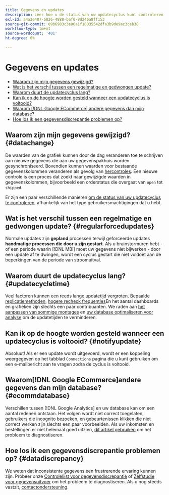 ```yaml
---
title: Gegevens en updates
description: Leer hoe u de status van uw updatecyclus kunt controleren.
exl-id: a4a2e487-b826-4888-baf0-9d246a8ff153
source-git-commit: 09b6983c3e06a1f18035542dfa3b9de9ac3ceb38
workflow-type: tm+mt
source-wordcount: '401'
ht-degree: 0%

---
```


# Gegevens en updates

* [Waarom zijn mijn gegevens gewijzigd?](#datachange)
* [Wat is het verschil tussen een regelmatige en gedwongen update?](#regularforcedupdates)
* [Waarom duurt de updatecyclus lang?](#updatecycletime)
* [Kan ik op de hoogte worden gesteld wanneer een updatecyclus is voltooid?](#notifyupdate)
* [Waarom [!DNL Google ECommerce] andere gegevens dan mijn database?](#ecommdatabase)
* [Hoe los ik een gegevensdiscrepantie problemen op?](#datadiscrepancy)

## Waarom zijn mijn gegevens gewijzigd? {#datachange}

De waarden van de grafiek kunnen door de dag veranderen toe te schrijven aan nieuwe gegevens die aan uw gegevenspakhuis worden gesynchroniseerd. Bovendien kunnen waarden voor bestaande gegevenskolommen veranderen als gevolg van [hercontroles](../data-warehouse-mgr/cfg-data-rechecks.md). Een nieuwe controle is een proces dat zoekt naar gewijzigde waarden in gegevenskolommen, bijvoorbeeld een orderstatus die overgaat van `open` tot `shipped`.

Er zijn een paar verschillende manieren [om de status van uw updatecyclus te controleren](../../best-practices/check-update-cycle.md), afhankelijk van het type gebruikersmachtigingen dat u hebt.

## Wat is het verschil tussen een regelmatige en gedwongen update? {#regularforcedupdates}

Normale updates zijn **gepland** processen terwijl geforceerde updates **handmatige processen die door u zijn gestart**. Als u brainstormuren hebt - of een periode waarin [!DNL MBI] moet uw gegevens niet bijwerken - door een update af te dwingen, wordt een cyclus gestart die niet voldoet aan de beperkingen van de periode van stroomuitval.

## Waarom duurt de updatecyclus lang? {#updatecycletime}

Veel factoren kunnen een reeds lange updatetijd vergroten. Bepaalde [replicatiemethoden](../data-warehouse-mgr/cfg-replication-methods.md), [hogere recheck frequenties](../data-warehouse-mgr/cfg-data-rechecks.md)En het aantal dashboards en grafieken zijn slechts een paar contribuanten. We raden aan [het aanpassen van sommige montages](../../best-practices/reduce-update-cycle-time.md) en [uw database optimaliseren voor analyse](../../best-practices/opt-db-analysis.md) om de updatetijden te verminderen.

## Kan ik op de hoogte worden gesteld wanneer een updatecyclus is voltooid? {#notifyupdate}

Absoluut! Als er een update wordt uitgevoerd, wordt er een koppeling weergegeven op het tabblad `Connections` pagina die u kunt gebruiken om een e-mailbericht aan te vragen zodra de cyclus is voltooid.

## Waarom[!DNL Google ECommerce]andere gegevens dan mijn database? {#ecommdatabase}

Verschillen tussen [!DNL Google Analytics] en uw database kan om een aantal redenen ontstaan. Het volgen wordt niet correct toegelaten, gebruikers die incognito bezoeken, en gebeurtenissen klikken die niet correct werken zijn slechts een paar voorbeelden. Als uw inkomsten en bestellingen er niet helemaal goed uitzien, [dit artikel gebruiken](https://support.magento.com/hc/en-us/articles/360016505232) om het probleem te diagnostiseren.

## Hoe los ik een gegevensdiscrepantie problemen op? {#datadiscrepancy}

We weten dat inconsistente gegevens een frustrerende ervaring kunnen zijn. Probeer onze [Controlelijst voor gegevensdiscrepantie](https://support.magento.com/hc/en-us/articles/360016731271) of [Zelfstudie voor gegevensuitvoer](https://support.magento.com/hc/en-us/articles/360016730631) om het probleem te diagnostiseren. Als u nog steeds vastzit, [contactondersteuning](../../guide-overview.md).
